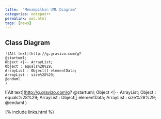 ```yaml
---
title:  "Menampilkan UML Diagram"
categories: notepad++
permalink: uml.html
tags: [news]
---
```


## Class Diagram

```
![Alt text](http://g.gravizo.com/g?
@startuml;
Object <|-- ArrayList;
Object : equals%28%29;
ArrayList : Object[] elementData;
ArrayList : size%28%29;
@enduml
)
```

![Alt text](http://g.gravizo.com/g?
@startuml;
Object <|-- ArrayList;
Object : equals%28%29;
ArrayList : Object[] elementData;
ArrayList : size%28%29;
@enduml
)


{% include links.html %}
